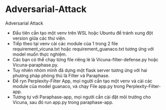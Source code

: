 # Adversarial-Attack
Adversarial Attack
- Đầu tiên cần tạo một venv trên WSL hoặc Ubuntu để tránh xung đột version giữa các thư viện.
- Tiếp theo tại venv cài các module của 1 trong 2 file requirement_vicuna.txt hoặc requirement_guanaco.txt tương ứng với model muốn thực nghiệm.
- Các bạn có thể chạy từng file riêng lẻ là Vicuna-filter-defense.py hoặc Vicuna-paraphase.py.
- Tuy nhiên nhóm mình đã dựng một flask server tương ứng với hai phương pháp phòng thủ là Filter và Paraphase.
- Để ryn Perplexity-Filter App, mọi người cần tạo một venv và cài các module của model guanaco, và chạy File app.py trong Perplexity-Filter-app.
- Tương tự với Paraphase-app, mọi người cần cài đặt môi trường cho Vicuna, sau đó run app.py trong paraphase-app.
